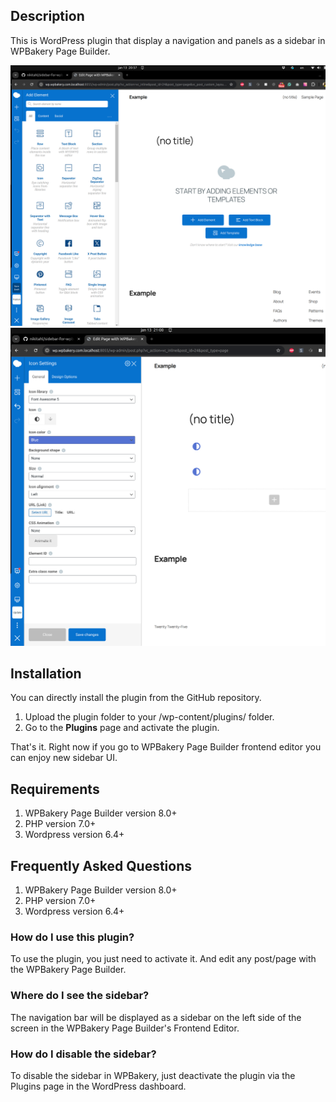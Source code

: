 ## Description

This is WordPress plugin that display a navigation and panels as a sidebar in WPBakery Page Builder.

![](assets/images/screenshot-1.png)
![](assets/images/screenshot-2.png)

## Installation
You can directly install the plugin from the GitHub repository.
1. Upload the plugin folder to your /wp-content/plugins/ folder.
2. Go to the **Plugins** page and activate the plugin.

That's it. Right now if you go to WPBakery Page Builder frontend editor you can enjoy new sidebar UI.

## Requirements
1. WPBakery Page Builder version 8.0+
2. PHP version 7.0+
3. Wordpress version 6.4+

## Frequently Asked Questions
1. WPBakery Page Builder version 8.0+
2. PHP version 7.0+
3. Wordpress version 6.4+

### How do I use this plugin?

To use the plugin, you just need to activate it. And edit any post/page with the WPBakery Page Builder.

### Where do I see the sidebar?

The navigation bar will be displayed as a sidebar on the left side of the screen in the WPBakery Page Builder's Frontend Editor.

### How do I disable the sidebar?

To disable the sidebar in WPBakery, just deactivate the plugin via the Plugins page in the WordPress dashboard.
